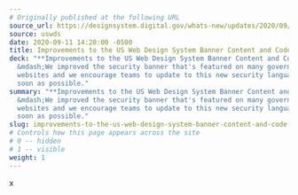 ```yaml
---
# Originally published at the following URL
source_url: https://designsystem.digital.gov/whats-new/updates/2020/09/08/Improvements-banner/
source: uswds
date: 2020-09-11 14:20:00 -0500
title: Improvements to the US Web Design System Banner Content and Code
deck: "**Improvements to the US Web Design System Banner Content and Code**
  &mdash;We improved the security banner that's featured on many government
  websites and we encourage teams to update to this new security language as
  soon as possible."
summary: "**Improvements to the US Web Design System Banner Content and Code**
  &mdash;We improved the security banner that's featured on many government
  websites and we encourage teams to update to this new security language as
  soon as possible."
slug: improvements-to-the-us-web-design-system-banner-content-and-code
# Controls how this page appears across the site
# 0 -- hidden
# 1 -- visible
weight: 1
---
```

x